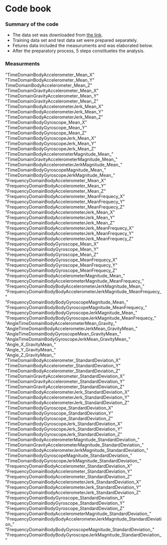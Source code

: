 # Code book

### Summary of the code
- The data set was downloaded from [the link](https://d396qusza40orc.cloudfront.net/getdata%2Fprojectfiles%2FUCI%20HAR%20Dataset.zip).
- Training data set and test data set were prepared separately.
- Fetures data included the measuruments and was elaborated below.
- After the preparatory process, 5 steps constituetes the analysis.

### Measurments
"TimeDomainBodyAccelerometer_Mean_X"                                  
"TimeDomainBodyAccelerometer_Mean_Y"                                  
TimeDomainBodyAccelerometer_Mean_Z"                                  
"TimeDomainGravityAccelerometer_Mean_X"                               
"TimeDomainGravityAccelerometer_Mean_Y"                                
"TimeDomainGravityAccelerometer_Mean_Z"                               
"TimeDomainBodyAccelerometerJerk_Mean_X"                               
"TimeDomainBodyAccelerometerJerk_Mean_Y"                              
"TimeDomainBodyAccelerometerJerk_Mean_Z"                               
"TimeDomainBodyGyroscope_Mean_X"                                      
"TimeDomainBodyGyroscope_Mean_Y"                                       
"TimeDomainBodyGyroscope_Mean_Z"                                      
"TimeDomainBodyGyroscopeJerk_Mean_X"                                   
"TimeDomainBodyGyroscopeJerk_Mean_Y"                                  
"TimeDomainBodyGyroscopeJerk_Mean_Z"                                   
"TimeDomainBodyAccelerometerMagnitude_Mean_"                          
"TimeDomainGravityAccelerometerMagnitude_Mean_"                        
"TimeDomainBodyAccelerometerJerkMagnitude_Mean_"                      
"TimeDomainBodyGyroscopeMagnitude_Mean_"                               
"TimeDomainBodyGyroscopeJerkMagnitude_Mean_"                          
"FrequencyDomainBodyAccelerometer_Mean_X"                             
"FrequencyDomainBodyAccelerometer_Mean_Y"                             
"FrequencyDomainBodyAccelerometer_Mean_Z"                              
"FrequencyDomainBodyAccelerometer_MeanFrequecy_X"                     
"FrequencyDomainBodyAccelerometer_MeanFrequecy_Y"                      
"FrequencyDomainBodyAccelerometer_MeanFrequecy_Z"                     
"FrequencyDomainBodyAccelerometerJerk_Mean_X"                          
"FrequencyDomainBodyAccelerometerJerk_Mean_Y"                         
"FrequencyDomainBodyAccelerometerJerk_Mean_Z"                          
"FrequencyDomainBodyAccelerometerJerk_MeanFrequecy_X"                 
"FrequencyDomainBodyAccelerometerJerk_MeanFrequecy_Y"                  
"FrequencyDomainBodyAccelerometerJerk_MeanFrequecy_Z"                 
"FrequencyDomainBodyGyroscope_Mean_X"                                  
"FrequencyDomainBodyGyroscope_Mean_Y"                                 
"FrequencyDomainBodyGyroscope_Mean_Z"                                  
"FrequencyDomainBodyGyroscope_MeanFrequecy_X"                         
"FrequencyDomainBodyGyroscope_MeanFrequecy_Y"                         
"FrequencyDomainBodyGyroscope_MeanFrequecy_Z"                         
"FrequencyDomainBodyAccelerometerMagnitude_Mean_"                      
"FrequencyDomainBodyAccelerometerMagnitude_MeanFrequecy_"             
"FrequencyDomainBodyBodyAccelerometerJerkMagnitude_Mean_"              
"FrequencyDomainBodyBodyAccelerometerJerkMagnitude_MeanFrequecy_"     
"FrequencyDomainBodyBodyGyroscopeMagnitude_Mean_"                      
"FrequencyDomainBodyBodyGyroscopeMagnitude_MeanFrequecy_"             
"FrequencyDomainBodyBodyGyroscopeJerkMagnitude_Mean_"                  
"FrequencyDomainBodyBodyGyroscopeJerkMagnitude_MeanFrequecy_"         
"AngleTimeDomainBodyAccelerometerMean_Gravity_"                        
"AngleTimeDomainBodyAccelerometerJerkMean_GravityMean_"               
"AngleTimeDomainBodyGyroscopeMean_GravityMean_"                        
"AngleTimeDomainBodyGyroscopeJerkMean_GravityMean_"                   
"Angle_X_GravityMean_"                                                 
"Angle_Y_GravityMean_"                                                
"Angle_Z_GravityMean_"                                                 
"TimeDomainBodyAccelerometer_StandardDeviation_X"                     
"TimeDomainBodyAccelerometer_StandardDeviation_Y"                      
"TimeDomainBodyAccelerometer_StandardDeviation_Z"                     
"TimeDomainGravityAccelerometer_StandardDeviation_X"                   
"TimeDomainGravityAccelerometer_StandardDeviation_Y"                  
"TimeDomainGravityAccelerometer_StandardDeviation_Z"                   
"TimeDomainBodyAccelerometerJerk_StandardDeviation_X"                 
"TimeDomainBodyAccelerometerJerk_StandardDeviation_Y"                  
"TimeDomainBodyAccelerometerJerk_StandardDeviation_Z"                 
"TimeDomainBodyGyroscope_StandardDeviation_X"                          
"TimeDomainBodyGyroscope_StandardDeviation_Y"                         
"TimeDomainBodyGyroscope_StandardDeviation_Z"                          
"TimeDomainBodyGyroscopeJerk_StandardDeviation_X"                     
"TimeDomainBodyGyroscopeJerk_StandardDeviation_Y"                      
"TimeDomainBodyGyroscopeJerk_StandardDeviation_Z"                     
"TimeDomainBodyAccelerometerMagnitude_StandardDeviation_"              
"TimeDomainGravityAccelerometerMagnitude_StandardDeviation_"          
"TimeDomainBodyAccelerometerJerkMagnitude_StandardDeviation_"          
"TimeDomainBodyGyroscopeMagnitude_StandardDeviation_"                 
"TimeDomainBodyGyroscopeJerkMagnitude_StandardDeviation_"              
"FrequencyDomainBodyAccelerometer_StandardDeviation_X"                
"FrequencyDomainBodyAccelerometer_StandardDeviation_Y"                 
"FrequencyDomainBodyAccelerometer_StandardDeviation_Z"                
"FrequencyDomainBodyAccelerometerJerk_StandardDeviation_X"             
"FrequencyDomainBodyAccelerometerJerk_StandardDeviation_Y"            
"FrequencyDomainBodyAccelerometerJerk_StandardDeviation_Z"             
"FrequencyDomainBodyGyroscope_StandardDeviation_X"                    
"FrequencyDomainBodyGyroscope_StandardDeviation_Y"                     
"FrequencyDomainBodyGyroscope_StandardDeviation_Z"                    
"FrequencyDomainBodyAccelerometerMagnitude_StandardDeviation_"         "FrequencyDomainBodyBodyAccelerometerJerkMagnitude_StandardDeviation_"
"FrequencyDomainBodyBodyGyroscopeMagnitude_StandardDeviation_"         "FrequencyDomainBodyBodyGyroscopeJerkMagnitude_StandardDeviation_"   
